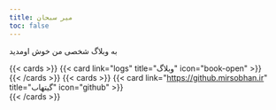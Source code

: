 ```yaml
---
title: میر سبحان
toc: false
---
```


به وبلاگ شخصی من خوش ‌اومدید

{{< cards >}}
  {{< card link="logs" title="وبلاگ" icon="book-open" >}}  
{{< /cards >}}
{{< cards >}}
  {{< card link="https://github.mirsobhan.ir" title="گیتهاب" icon="github" >}}  
{{< /cards >}}

